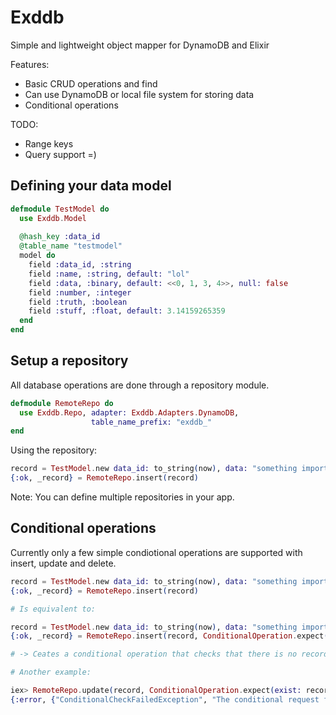 Exddb
=====

Simple and lightweight object mapper for DynamoDB and Elixir

Features:
- Basic CRUD operations and find
- Can use DynamoDB or local file system for storing data
- Conditional operations

TODO:
- Range keys
- Query support =)


Defining your data model
-------------------------

```elixir
defmodule TestModel do
  use Exddb.Model
  
  @hash_key :data_id
  @table_name "testmodel"
  model do
    field :data_id, :string
    field :name, :string, default: "lol"
    field :data, :binary, default: <<0, 1, 3, 4>>, null: false
    field :number, :integer
    field :truth, :boolean
    field :stuff, :float, default: 3.14159265359
  end
end
```

Setup a repository
-------------------------
All database operations are done through a repository module.
```elixir
defmodule RemoteRepo do
  use Exddb.Repo, adapter: Exddb.Adapters.DynamoDB,
                  table_name_prefix: "exddb_"
end
```
Using the repository:
```elixir
record = TestModel.new data_id: to_string(now), data: "something important", truth: true
{:ok, _record} = RemoteRepo.insert(record)
```

Note: You can define multiple repositories in your app.

Conditional operations
-------------------------

Currently only a few simple condiotional operations are supported with insert, update and delete.

```elixir
record = TestModel.new data_id: to_string(now), data: "something important", truth: true
{:ok, _record} = RemoteRepo.insert(record)

# Is equivalent to:

record = TestModel.new data_id: to_string(now), data: "something important", truth: true
{:ok, _record} = RemoteRepo.insert(record, ConditionalOperation.expect(not_exist: record))

# -> Ceates a conditional operation that checks that there is no record with the key data_id you are trying to insert

# Another example:

iex> RemoteRepo.update(record, ConditionalOperation.expect(exist: record and record.name == "some other name"))
{:error, {"ConditionalCheckFailedException", "The conditional request failed"}}


```